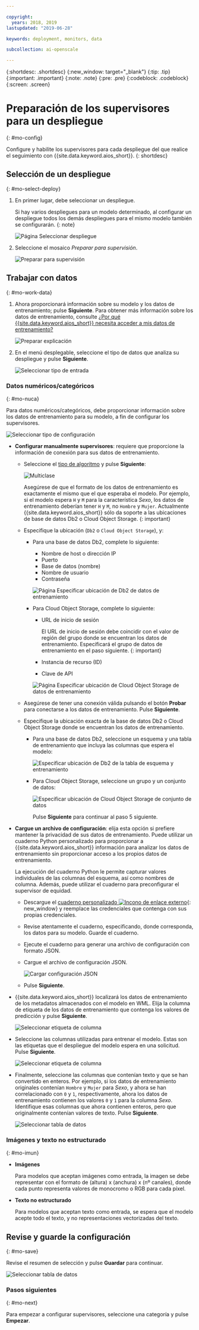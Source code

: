 ```yaml
---

copyright:
  years: 2018, 2019
lastupdated: "2019-06-28"

keywords: deployment, monitors, data

subcollection: ai-openscale

---
```


{:shortdesc: .shortdesc}
{:new_window: target="_blank"}
{:tip: .tip}
{:important: .important}
{:note: .note}
{:pre: .pre}
{:codeblock: .codeblock}
{:screen: .screen}

# Preparación de los supervisores para un despliegue
{: #mo-config}

Configure y habilite los supervisores para cada despliegue del que realice el seguimiento con {{site.data.keyword.aios_short}}.
{: shortdesc}

## Selección de un despliegue
{: #mo-select-deploy}

1.  En primer lugar, debe seleccionar un despliegue.

    Si hay varios despliegues para un modelo determinado, al configurar un despliegue todos los demás despliegues para el mismo modelo también se configurarán.
    {: note}

    ![Página Seleccionar despliegue](images/config-select-deploy.png)

1.  Seleccione el mosaico *Preparar para supervisión*.

    ![Preparar para supervisión](images/config-prep-monitor.png)

## Trabajar con datos
{: #mo-work-data}

1.  Ahora proporcionará información sobre su modelo y los datos de entrenamiento; pulse **Siguiente**. Para obtener más información sobre los datos de entrenamiento, consulte [¿Por qué {{site.data.keyword.aios_short}} necesita acceder a mis datos de entrenamiento?](/docs/services/ai-openscale?topic=ai-openscale-trainingdata#trainingdata)

    ![Preparar explicación](images/config-what-monitor.png)

1.  En el menú desplegable, seleccione el tipo de datos que analiza su despliegue y pulse **Siguiente**.

    ![Seleccionar tipo de entrada](images/config-input-monitor.png)

### Datos numéricos/categóricos
{: #mo-nuca}

Para datos numéricos/categóricos, debe proporcionar información sobre los datos de entrenamiento para su modelo, a fin de configurar los supervisores.

  ![Seleccionar tipo de configuración](images/config-manual-monitor.png)

- **Configurar manualmente supervisores**: requiere que proporcione la información de conexión para sus datos de entrenamiento.

    - Seleccione el [tipo de algoritmo](/docs/services/ai-openscale?topic=ai-openscale-acc-monitor#acc-understand) y pulse **Siguiente**:

      ![Multiclase](images/multiclass.png)

      Asegúrese de que el formato de los datos de entrenamiento es exactamente el mismo que el que esperaba el modelo. Por ejemplo, si el modelo espera `H` y `M` para la característica *Sexo*, los datos de entrenamiento deberían tener `H` y `M`, no `Hombre` y `Mujer`. Actualmente {{site.data.keyword.aios_short}} sólo da soporte a las ubicaciones de base de datos Db2 o Cloud Object Storage.
        {: important}

    - Especifique la ubicación (`Db2` o `Cloud Object Storage`), y:

        - Para una base de datos Db2, complete lo siguiente:

            - Nombre de host o dirección IP
            - Puerto
            - Base de datos (nombre)
            - Nombre de usuario
            - Contraseña

            ![Página Especificar ubicación de Db2 de datos de entrenamiento](images/config-train-db2-monitor.png)

        - Para Cloud Object Storage, complete lo siguiente:

            - URL de inicio de sesión

              El URL de inicio de sesión debe coincidir con el valor de región del grupo donde se encuentran los datos de entrenamiento. Especificará el grupo de datos de entrenamiento en el paso siguiente.
              {: important}

            - Instancia de recurso (ID)
            - Clave de API

            ![Página Especificar ubicación de Cloud Object Storage de datos de entrenamiento](images/config-train-cos-monitor.png)

    - Asegúrese de tener una conexión válida pulsando el botón **Probar** para conectarse a los datos de entrenamiento. Pulse **Siguiente**.

    - Especifique la ubicación exacta de la base de datos Db2 o Cloud Object Storage donde se encuentran los datos de entrenamiento.

        - Para una base de datos Db2, seleccione un esquema y una tabla de entrenamiento que incluya las columnas que espera el modelo:

          ![Especificar ubicación de Db2 de la tabla de esquema y entrenamiento](images/fair-config-table-db2.png)

        - Para Cloud Object Storage, seleccione un grupo y un conjunto de datos:

          ![Especificar ubicación de Cloud Object Storage de conjunto de datos](images/fair-config-dset-cos.png)

          Pulse **Siguiente** para continuar al paso 5 siguiente.

- **Cargue un archivo de configuración**: elija esta opción si prefiere mantener la privacidad de sus datos de entrenamiento. Puede utilizar un cuaderno Python personalizado para proporcionar a {{site.data.keyword.aios_short}} información para analizar los datos de entrenamiento sin proporcionar acceso a los propios datos de entrenamiento.

  La ejecución del cuaderno Python le permite capturar valores individuales de las columnas del esquema, así como nombres de columna. Además, puede utilizar el cuaderno para preconfigurar el supervisor de equidad.

    - Descargue el [cuaderno personalizado ![Incono de enlace externo](../../icons/launch-glyph.svg "Incono de enlace externo")](https://github.com/IBM-Watson/aios-data-distribution/blob/master/training_statistics_notebook.ipynb){: new_window} y reemplace las credenciales que contenga con sus propias credenciales.

    - Revise atentamente el cuaderno, especificando, donde corresponda, los datos para su modelo. Guarde el cuaderno.

    - Ejecute el cuaderno para generar una archivo de configuración con formato JSON.

    - Cargue el archivo de configuración JSON.

        ![Cargar configuración JSON](images/config-json-monitor.png)

    - Pulse **Siguiente**.

- {{site.data.keyword.aios_short}} localizará los datos de entrenamiento de los metadatos almacenados con el modelo en WML. Elija la columna de etiqueta de los datos de entrenamiento que contenga los valores de predicción y pulse **Siguiente**.

  ![Seleccionar etiqueta de columna](images/fair-config-column.png)

- Seleccione las columnas utilizadas para entrenar el modelo. Estas son las etiquetas que el despliegue del modelo espera en una solicitud. Pulse **Siguiente**.

    ![Seleccionar etiqueta de columna](images/explain-select-column.png)

- Finalmente, seleccione las columnas que contenían texto y que se han convertido en enteros. Por ejemplo, si los datos de entrenamiento originales contenían `Hombre` y `Mujer` para *Sexo*, y ahora se han correlacionado con `0` y `1`, respectivamente, ahora los datos de entrenamiento contienen los valores `0` y `1` para la columna *Sexo*. Identifique esas columnas que ahora contienen enteros, pero que originalmente contenían valores de texto. Pulse **Siguiente**.

    ![Seleccionar tabla de datos](images/explain-text-column.png)

### Imágenes y texto no estructurado
{: #mo-imun}

- **Imágenes**

  Para modelos que aceptan imágenes como entrada, la imagen se debe representar con el formato de (altura) x (anchura) x (nº canales), donde cada punto representa valores de monocromo o RGB para cada píxel.

- **Texto no estructurado**

   Para modelos que aceptan texto como entrada, se espera que el modelo acepte todo el texto, y no representaciones vectorizadas del texto.

## Revise y guarde la configuración
{: #mo-save}

Revise el resumen de selección y pulse **Guardar** para continuar.

  ![Seleccionar tabla de datos](images/config-summary-monitor.png)

### Pasos siguientes
{: #mo-next}

Para empezar a configurar supervisores, seleccione una categoría y pulse **Empezar**.
